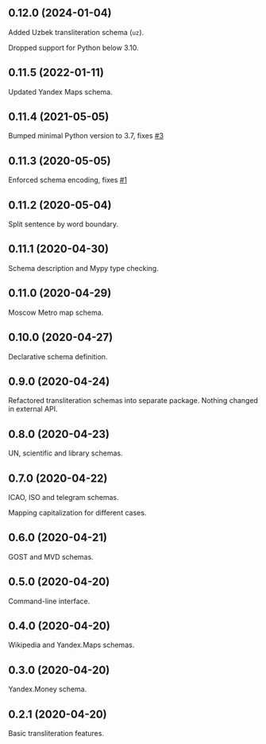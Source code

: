 ## 0.12.0 (2024-01-04)

Added Uzbek transliteration schema (`uz`).

Dropped support for Python below 3.10.

## 0.11.5 (2022-01-11)

Updated Yandex Maps schema.

## 0.11.4 (2021-05-05)

Bumped minimal Python version to 3.7, fixes [#3](https://github.com/nalgeon/iuliia-py/issues/3)

## 0.11.3 (2020-05-05)

Enforced schema encoding, fixes [#1](https://github.com/nalgeon/iuliia-py/issues/1)

## 0.11.2 (2020-05-04)

Split sentence by word boundary.

## 0.11.1 (2020-04-30)

Schema description and Mypy type checking.

## 0.11.0 (2020-04-29)

Moscow Metro map schema.

## 0.10.0 (2020-04-27)

Declarative schema definition.

## 0.9.0 (2020-04-24)

Refactored transliteration schemas into separate package. Nothing changed in external API.

## 0.8.0 (2020-04-23)

UN, scientific and library schemas.

## 0.7.0 (2020-04-22)

ICAO, ISO and telegram schemas.

Mapping capitalization for different cases.

## 0.6.0 (2020-04-21)

GOST and MVD schemas.

## 0.5.0 (2020-04-20)

Command-line interface.

## 0.4.0 (2020-04-20)

Wikipedia and Yandex.Maps schemas.

## 0.3.0 (2020-04-20)

Yandex.Money schema.

## 0.2.1 (2020-04-20)

Basic transliteration features.
